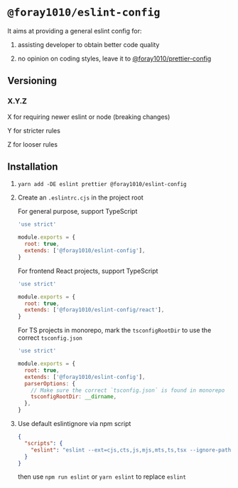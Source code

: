 # `@foray1010/eslint-config`

It aims at providing a general eslint config for:

1. assisting developer to obtain better code quality

1. no opinion on coding styles, leave it to [@foray1010/prettier-config](../prettier-config)

## Versioning

### X.Y.Z

X for requiring newer eslint or node (breaking changes)

Y for stricter rules

Z for looser rules

## Installation

1. `yarn add -DE eslint prettier @foray1010/eslint-config`

1. Create an `.eslintrc.cjs` in the project root

   For general purpose, support TypeScript

   ```js
   'use strict'

   module.exports = {
     root: true,
     extends: ['@foray1010/eslint-config'],
   }
   ```

   For frontend React projects, support TypeScript

   ```js
   'use strict'

   module.exports = {
     root: true,
     extends: ['@foray1010/eslint-config/react'],
   }
   ```

   For TS projects in monorepo, mark the `tsconfigRootDir` to use the correct `tsconfig.json`

   ```js
   'use strict'

   module.exports = {
     root: true,
     extends: ['@foray1010/eslint-config'],
     parserOptions: {
       // Make sure the correct `tsconfig.json` is found in monorepo
       tsconfigRootDir: __dirname,
     },
   }
   ```

1. Use default eslintignore via npm script

   ```json
   {
     "scripts": {
       "eslint": "eslint --ext=cjs,cts,js,mjs,mts,ts,tsx --ignore-path=node_modules/@foray1010/eslint-config/eslintignore"
     }
   }
   ```

   then use `npm run eslint` or `yarn eslint` to replace `eslint`
